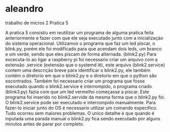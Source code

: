 # aleandro
trabalho de micros 2
Pratica 5

A pratica 5 consistiu em reutilizar um programa de alguma pratica feita anteriormente e fazer com que ele seja executado junto com a inicializaçào do sistema operacional.
Utilizamos o programa que faz um led piscar, o blink.py, porém ele foi modificado para que acendam dois leds, um branco e um verde, sendo que eles piscam de forma alternada. (blink2.py)
Para excecuta-lo ao ligar a raspberry pi foi necessario criar um arquivo com a extensão .service (extensão que o systemd lê), este arquivo (blink2.service) contem uma descrição breve para identificar o blink2.py, 
ele também contém o diretorio em que o blink2.py e o diretorio em que o python são escontrados.
Também foi necessario criar um programa que fosse executado quando o blink2.service é interrompido, o programa criado (blink3.py) fazia com que um led vermelho começasse a piscar. Este programa foi inserido no blink2.servide 
da mesma forma que o blink2.py foi.
O blink2.service pode ser executado e interrompido manualmente. Para fazer-lo iniciar junto do OS é necessario utilizar um comando especifico.
Tudo ocorreu sem maiores problemas. O unico detalhe é que quando é inputada uma parada manual o blink2.py fica sendo executado por alguns minutos antes de parar por completo. 
